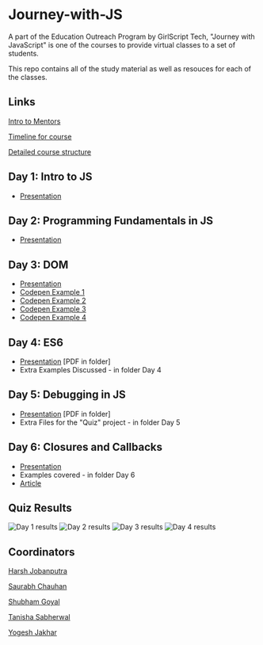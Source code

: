 # Journey-with-JS

A part of the Education Outreach Program by GirlScript Tech, "Journey with JavaScript" is one of the courses to provide virtual classes to a set of students.

This repo contains all of the study material as well as resouces for each of the classes.


## Links
[Intro to Mentors](https://drive.google.com/file/d/1xVnHcZxKn2dv9NDrP2NKNt0lIFJR8P9U/view)


[Timeline for course](https://docs.google.com/spreadsheets/d/151wNgh1Gw4IyIw8cUuGXPI8m9FjaZ6_76TM4sJkeL0o/edit?ts=5e95dc8f#gid=0)


[Detailed course structure](https://docs.google.com/document/d/1KJts1SD5AxsXfUqPIbvDpIocLRGsFIZCrU3iuixZpus/edit)

## Day 1: Intro to JS
 - [Presentation](https://slides.com/saurabhchauhan-1/deck/fullscreen) 
 

## Day 2: Programming Fundamentals in JS
  - [Presentation](https://slides.com/harshjobanputra/deck) 

## Day 3: DOM 
  - [Presentation](https://slides.com/harshjobanputra/eop-js-day-2) 
  - [Codepen Example 1](https://codepen.io/harsh-jobanputra/pen/vYNyPrr?editors=1011)
  - [Codepen Example 2](https://codepen.io/harsh-jobanputra/pen/wvKoZKv?editors=0011)
  - [Codepen Example 3](https://codepen.io/harsh-jobanputra/pen/ZEbBZKJ?editors=1010)
  - [Codepen Example 4](https://codepen.io/harsh-jobanputra/pen/qBOqwoQ?editors=1111)


## Day 4: ES6
  - [Presentation](https://slides.com/saurabhchauhan-1/deck-83d2ee#/) [PDF in folder]
  - Extra Examples Discussed - in folder Day 4
  

## Day 5: Debugging in JS
  - [Presentation](https://slides.com/saurabhchauhan-1/deck-8d3090) [PDF in folder]
  - Extra Files for the "Quiz" project - in folder Day 5

## Day 6: Closures and Callbacks
  - [Presentation](https://slides.com/saurabhchauhan-1/closures-and-callbacks-by-tanisha)
  - Examples covered - in folder Day 6
  - [Article](https://medium.com/@tanisha031199/js-the-functional-programming-paradigm-66f1b8d57ee8)

## Quiz Results
 ![Day 1 results](https://github.com/tanisha03/Journey-with-JS/blob/master/Quiz%20Results/Day%201%20EOP%20JS.jpg)
 ![Day 2 results](https://github.com/tanisha03/Journey-with-JS/blob/master/Quiz%20Results/Day%202%20EOP%20JS.jpg)
 ![Day 3 results](https://github.com/tanisha03/Journey-with-JS/blob/master/Quiz%20Results/Day%203%20EOP%20JS.jpg)
 ![Day 4 results](https://github.com/tanisha03/Journey-with-JS/blob/master/Quiz%20Results/Day%204%20EOP%20JS.jpg)

## Coordinators

[Harsh Jobanputra](https://github.com/harsh2201)

[Saurabh Chauhan](https://github.com/blitz450)

[Shubham Goyal](https://github.com/shugo111)

[Tanisha Sabherwal](https://github.com/tanisha03)

[Yogesh Jakhar](https://github.com/yogeshjakhar19)
